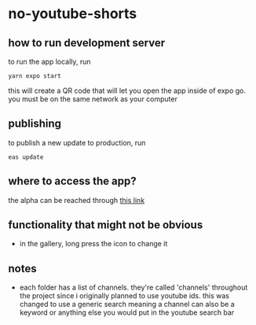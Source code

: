 # no-youtube-shorts
## how to run development server
to run the app locally, run
```
yarn expo start
```
this will create a QR code that will let you open the app inside of expo go.
you must be on the same network as your computer

## publishing
to publish a new update to production, run
```
eas update
```

## where to access the app?
the alpha can be reached through [this link](https://expo.dev/preview/update?message=0.0.1&updateRuntimeVersion=1.0.0&createdAt=2024-04-27T14%3A47%3A43.253Z&slug=exp&projectId=6ba9eb44-b0f9-4568-aa77-741350d2a82f&group=35a23dbc-ddca-41a1-94a8-a6947ae967f5)

## functionality that might not be obvious
- in the gallery, long press the icon to change it

## notes
- each folder has a list of channels. they're called 'channels' throughout the project since i originally planned to use youtube ids. this was changed to use a generic search meaning a channel can also be a keyword or anything else you would put in the youtube search bar
